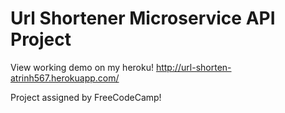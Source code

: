 # Url Shortener Microservice API Project

View working demo on my heroku! 
http://url-shorten-atrinh567.herokuapp.com/

Project assigned by FreeCodeCamp!